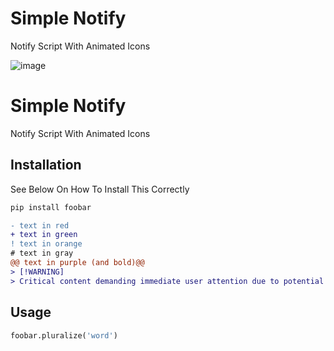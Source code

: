 # Simple Notify
Notify Script With Animated Icons

![image](https://github.com/user-attachments/assets/72fe86b4-1998-4626-9270-cfad7844343b)

# Simple Notify

Notify Script With Animated Icons

## Installation

See Below On How To Install This Correctly

```bash
pip install foobar
```
```diff
- text in red
+ text in green
! text in orange
# text in gray
@@ text in purple (and bold)@@
> [!WARNING]
> Critical content demanding immediate user attention due to potential risks.
```
## Usage

```python
foobar.pluralize('word')

```
